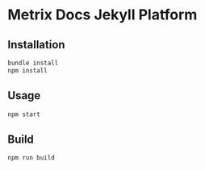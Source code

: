 # Metrix Docs Jekyll Platform

## Installation

```bash
bundle install
npm install
```

## Usage

```bash
npm start
```

## Build

```bash
npm run build
```
